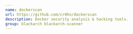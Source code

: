 ```yaml
---
name: dockerscan
url: https://github.com/cr0hn/dockerscan
description: Docker security analysis & hacking tools.
group: blackarch blackarch-scanner
---
```

